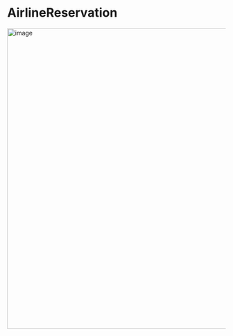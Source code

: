 # AirlineReservation
<img width="972" height="693" alt="image" src="https://github.com/user-attachments/assets/29cd9a89-eea2-488a-af3b-97ed9c682005" />
